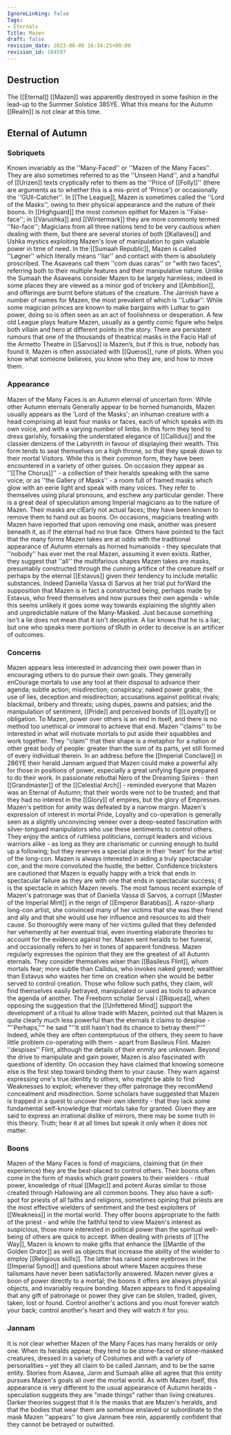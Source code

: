 ```yaml
---
IgnoreLinking: false
Tags:
- Eternals
Title: Mazen
draft: false
revision_date: 2023-08-08 16:34:25+00:00
revision_id: 104597
---
```


## Destruction
The [[Eternal]] [[Mazen]] was apparently destroyed in some fashion in the lead-up to the Summer Solstice 385YE. What this means for the Autumn [[Realm]] is not clear at this time.
## Eternal of Autumn
### Sobriquets
Known invariably as the ''Many-Faced'' or ''Mazen of the Many Faces''. 
They are also sometimes referred to as the ''Unseen Hand'', and a handful of [[Urizen]] texts cryptically refer to them as the ''Price of [[Folly]]'' (there are arguments as to whether this is a mis-print of 'Prince') or occasionally the ''GUll-Catcher''. In [[The League]], Mazen is sometimes called the ''Lord of the Masks'', owing to their physical appearance and the nature of their boons. In  [[Highguard]] the most common epithet for Mazen is ''False-face''; in [[Varushka]] and [[Wintermark]] they are more commonly termed ''No-face''; Magicians from all three nations tend to be very cautious when dealing with them, but there are several stories of both [[Kallavesi]] and Ushka mystics exploiting Mazen's love of manipulation to gain valuable power in time of need.
In the [[Sumaah Republic]], Mazen is called ''Løgner'' which literally means ''liar'' and contact with them is absolutely proscribed. The Asaveans call them ''com duas caras'' or "with two faces", referring both to their multiple features and their manipulative nature. Unlike the Sumaah the Asaveans consider Mazen to be largely harmless; indeed in some places they are viewed as a minor god of trickery and [[Ambition]], and offerings are burnt before statues of the creature. The Jarmish have a number of names for Mazen, the most prevalent of which is ''Lutkar''. While some magician princes are known to make bargains with Lutkar to gain power, doing so is often seen as an act of foolishness or desperation.
A few old League plays feature Mazen, usually as a gently comic figure who helps both villain and hero at different points in the story. There are persistent rumours that one of the thousands of theatrical masks in the Facio Hall of the Armetto Theatre in [[Sarvos]] is Mazen’s, but if this is true, nobody has found it.
Mazen is often associated with [[Queros]], rune of plots.
When you know what someone believes, you know who they are, and how to move them.
### Appearance
Mazen of the Many Faces is an Autumn eternal of uncertain form. While other Autumn eternals Generally appear to be horned humanoids, Mazen usually appears as the 'Lord of the Masks'; an inhuman creature with a head comprising at least four masks or faces, each of which speaks with its own voice, and with a varying number of limbs. In this form they tend to dress garishly, forsaking the understated elegance of [[Callidus]] and the classier denizens of the Labyrinth in favour of displaying their wealth. This form tends to seat themselves on a high throne, so that they speak down to their mortal Visitors.
While this is their common form, they have been encountered in a variety of other guises. On occasion they appear as ''[[The Chorus]]'' - a collection of their heralds speaking with the same voice; or as ''the Gallery of Masks'' - a room full of framed masks which glow with an eerie light and speak with many voices.
They refer to themselves using plural pronouns, and eschew any particular gender.
There is a great deal of speculation among Imperial magicians as to the nature of Mazen. Their masks are clEarly not actual faces; they have been known to remove them to hand out as boons. On occasions, magicians treating with Mazen have reported that upon removing one mask, another was present beneath it, as if the eternal had no true face. Others have pointed to the fact that the many forms Mazen takes are at odds with the traditional appearance of Autumn eternals as horned humanoids - they speculate that ''nobody'' has ever met the real Mazen, assuming it even exists. Rather, they suggest that ''all'' the multifarious shapes Mazen takes are masks, presumably constructed through the cunning artifice of the creature itself or perhaps by the eternal [[Estavus]] given their tendency to include metallic substances. Indeed Daniella Vassa di Sarvos at her trial put forWard the supposition that Mazen is in fact a constructed being, perhaps made by Estavus, who freed themselves and now pursues their own agenda - while this seems unlikely it goes some way towards explaining the slightly alien and unpredictable nature of the Many-Masked.
Just because something isn't a lie does not mean that it isn't deceptive. A liar knows that he is a liar, but one who speaks mere portions of tRuth in order to deceive is an artificer of outcomes.
### Concerns
Mazen appears less interested in advancing their own power than in encouraging others to do pursue their own goals. They generally enCourage mortals to use any tool at their disposal to advance their agenda; subtle action; misdirection; conspiracy; naked power grabs; the use of lies, deception and misdirection; accusations against political rivals; blackmail, bribery and threats; using dupes, pawns and patsies; and the manipulation of sentiment, [[Pride]] and perceived bonds of [[Loyalty]] or obligation. To Mazen, power over others is an end in itself, and there is no method too unethical or immoral to achieve that end.
Mazen ''claims'' to be interested in what will motivate mortals to put aside their squabbles and work together. They ''claim'' that their shape is a metaphor for a nation or other great body of people: greater than the sum of its parts, yet still formed of every individual therein. In an address before the [[Imperial Conclave]] in 286YE their herald Jannam argued that Mazen could make a powerful ally for those in positions of power, especially a great unifying figure prepared to do their work. In passionate rebuttal Nero of the Dreaming Spires - then [[Grandmaster]] of the [[Celestial Arch]] - reminded everyone that Mazen was an Eternal of Autumn; that their words were not to be trusted; and that they had no interest in the [[Glory]] of empires, but the glory of Empresses. Mazen's petition for amity was defeated by a narrow margin.
Mazen's expression of interest in mortal Pride, Loyalty and co-operation is generally seen as a slightly unconvincing veneer over a deep-seated fascination with silver-tongued manipulators who use these sentiments to control others. They enjoy the antics of ruthless politicians, corrupt leaders and vicious warriors alike - as long as they are charismatic or cunning enough to build up a following; but they reserves a special place in their 'heart' for the artist of the long-con. Mazen is always interested in aiding a truly spectacular con, and the more convoluted the hustle, the better. Confidence tricksters are cautioned that Mazen is equally happy with a trick that ends in spectacular failure as they are with one that ends in spectacular success; it is the spectacle in which Mazen revels.
The most famous recent example of Mazen's patronage was that of Daniella Vassa di Sarvos, a corrupt [[Master of the Imperial Mint]] in the reign of [[Emperor Barabbas]]. A razor-sharp long-con artist, she convinced many of her victims that she was their friend and ally and that she would use her influence and resources to aid their cause. So thoroughly were many of her victims gulled that they defended her vehemently at her eventual trial, even inventing elaborate theories to account for the evidence against her. Mazen sent heralds to her funeral, and occasionally refers to her in tones of apparent fondness.
Mazen regularly expresses the opinion that they are the greatest of all Autumn eternals. They consider themselves wiser than [[Basileus Flint]], whom mortals fear; more subtle than Callidus, who invokes naked greed; wealthier than Estavus who wastes her time on creation when she would be better served to control creation. Those who follow such paths, they claim, will find themselves easily betrayed, manipulated or used as tools to advance the agenda of another. The Freeborn scholar Serval i [[Riqueza]], when opposing the suggestion that the [[Unfettered Mind]] support the development of a ritual to allow trade with Mazen, pointed out that Mazen is quite clearly much less powerful than the eternals it claims to despise - "''Perhaps,''" he said "''It still hasn't had its chance to betray them?''" Indeed, while they are often contemptuous of the others, they seem to have little problem co-operating with them - apart from Basileus Flint. Mazen ''despises'' Flint, although the details of their enmity are unknown.
Beyond the drive to manipulate and gain power, Mazen is also fascinated with questions of identity. On occasion they have claimed that knowing someone else is the first step toward binding them to your cause. They warn against expressing one's true identity to others, who might be able to find Weaknesses to exploit; whenever they offer patronage they recomMend concealment and misdirection. Some scholars have suggested that Mazen is trapped in a quest to uncover their own identity - that they lack some fundamental self-knowledge that mortals take for granted. Given they are said to express an irrational dislike of mirrors, there may be some truth in this theory.
Truth; hear it at all times but speak it only when it does not matter.
### Boons
Mazen of the Many Faces is fond of magicians, claiming that (in their experience) they are the best-placed to control others. Their boons often come in the form of masks which grant powers to their wielders - ritual power, knowledge of ritual [[Magic]] and potent Auras similar to those created through Hallowing are all common boons. 
They also have a soft-spot for priests of all faiths and religions, sometimes opining that priests are the most effective wielders of sentiment and the best exploiters of [[Weakness]] in the mortal world. They offer boons appropriate to the faith of the priest - and while the faithful tend to view Mazen's interest as suspicious, those more interested in political power than the spiritual well-being of others are quick to accept. When dealing with priests of [[The Way]], Mazen is known to make gifts that enhance the [[Mantle of the Golden Orator]] as well as objects that increase the ability of the wielder to employ [[Religious skills]]. The latter has raised some eyebrows in the [[Imperial Synod]] and questions about where Mazen acquires these talismans have never been satisfactorily answered.
Mazen never gives a boon of power directly to a mortal; the boons it offers are always physical objects, and invariably require bonding. Mazen appears to find it appealing that any gift of patronage or power they give can be stolen, traded, given, taken, lost or found.
Control another's actions and you must forever watch your back; control another's heart and they will watch it for you.
### Jannam
It is not clear whether Mazen of the Many Faces has many heralds or only one. When its heralds appear, they tend to be stone-faced or stone-masked creatures, dressed in a variety of Costumes and with a variety of personalities – yet they all claim to be called Jannam, and to be the same entity. Stories from Asavea, Jarm and Sumaah alike all agree that this entity pursues Mazen's goals all over the mortal world. 
As with Mazen itself, this appearance is very different to the usual appearance of Autumn heralds - speculation suggests they are "made things" rather than living creatures. Darker theories suggest that it is the masks that are Mazen's heralds, and that the bodies that wear them are somehow enslaved or subordinate to the mask
Mazen ''appears'' to give Jannam free rein, apparently confident that they cannot be betrayed or outwitted.